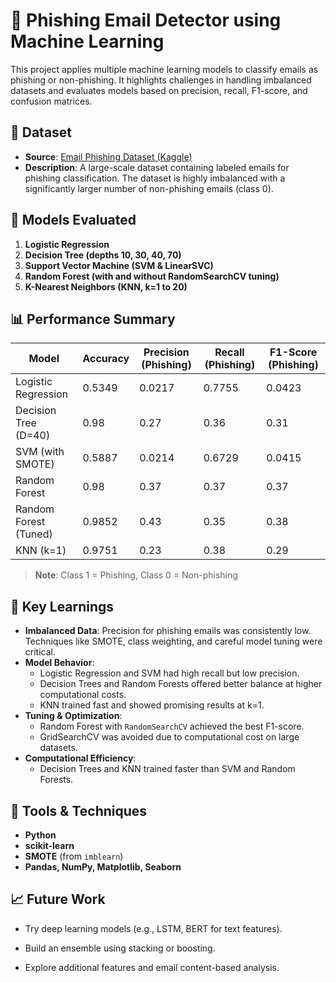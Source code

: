 # 📧 Phishing Email Detector using Machine Learning

This project applies multiple machine learning models to classify emails as phishing or non-phishing. It highlights challenges in handling imbalanced datasets and evaluates models based on precision, recall, F1-score, and confusion matrices.

## 📂 Dataset

- **Source**: [Email Phishing Dataset (Kaggle)](https://www.kaggle.com/datasets/ethancratchley/email-phishing-dataset)
- **Description**: A large-scale dataset containing labeled emails for phishing classification. The dataset is highly imbalanced with a significantly larger number of non-phishing emails (class 0).

## 📌 Models Evaluated

1. **Logistic Regression**
2. **Decision Tree (depths 10, 30, 40, 70)**
3. **Support Vector Machine (SVM & LinearSVC)**
4. **Random Forest (with and without RandomSearchCV tuning)**
5. **K-Nearest Neighbors (KNN, k=1 to 20)**

## 📊 Performance Summary

| Model               | Accuracy | Precision (Phishing) | Recall (Phishing) | F1-Score (Phishing) |
|---------------------|----------|-----------------------|--------------------|----------------------|
| Logistic Regression | 0.5349   | 0.0217                | 0.7755             | 0.0423               |
| Decision Tree (D=40)| 0.98     | 0.27                  | 0.36               | 0.31                 |
| SVM (with SMOTE)    | 0.5887   | 0.0214                | 0.6729             | 0.0415               |
| Random Forest       | 0.98     | 0.37                  | 0.37               | 0.37                 |
| Random Forest (Tuned)| 0.9852  | 0.43                  | 0.35               | 0.38                 |
| KNN (k=1)           | 0.9751   | 0.23                  | 0.38               | 0.29                 |

> **Note**: Class 1 = Phishing, Class 0 = Non-phishing

## 🧠 Key Learnings

- **Imbalanced Data**: Precision for phishing emails was consistently low. Techniques like SMOTE, class weighting, and careful model tuning were critical.
- **Model Behavior**:
  - Logistic Regression and SVM had high recall but low precision.
  - Decision Trees and Random Forests offered better balance at higher computational costs.
  - KNN trained fast and showed promising results at k=1.
- **Tuning & Optimization**:
  - Random Forest with `RandomSearchCV` achieved the best F1-score.
  - GridSearchCV was avoided due to computational cost on large datasets.
- **Computational Efficiency**:
  - Decision Trees and KNN trained faster than SVM and Random Forests.

## 🔧 Tools & Techniques

- **Python**
- **scikit-learn**
- **SMOTE** (from `imblearn`)
- **Pandas, NumPy, Matplotlib, Seaborn**


## 📈 Future Work
- Try deep learning models (e.g., LSTM, BERT for text features).

- Build an ensemble using stacking or boosting.

- Explore additional features and email content-based analysis.

